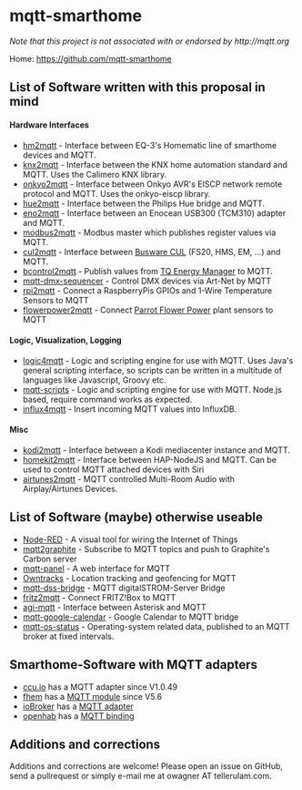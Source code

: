 # mqtt-smarthome

_Note that this project is not associated with or endorsed by http://mqtt.org_

Home: https://github.com/mqtt-smarthome

## List of Software written with this proposal in mind
   
#### Hardware Interfaces  

* [hm2mqtt](https://github.com/owagner/hm2mqtt) - Interface between EQ-3's Homematic line of smarthome devices and MQTT.
* [knx2mqtt](https://github.com/owagner/knx2mqtt) - Interface between the KNX home automation standard and MQTT. Uses the Calimero KNX library.
* [onkyo2mqtt](https://github.com/owagner/onkyo2mqtt) - Interface between Onkyo AVR's EISCP network remote protocol and MQTT. Uses the onkyo-eiscp library.
* [hue2mqtt](https://github.com/owagner/hue2mqtt) - Interface between the Philips Hue bridge and MQTT.
* [eno2mqtt](https://github.com/owagner/eno2mqtt) - Interface between an Enocean USB300 (TCM310) adapter and MQTT.
* [modbus2mqtt](https://github.com/owagner/modbus2mqtt) - Modbus master which publishes register values via MQTT.
* [cul2mqtt](https://github.com/hobbyquaker/cul2mqtt) - Interface between [Busware CUL](http://shop.busware.de/product_info.php/cPath/1/products_id/29) (FS20, HMS, EM, ...) and MQTT.
* [bcontrol2mqtt](https://github.com/hobbyquaker/bcontrol2mqtt) - Publish values from [TQ Energy Manager](http://www.tq-group.com/produkte/produktdetail/prod/energy-manager/extb/Main/) to MQTT.
* [mqtt-dmx-sequencer](https://github.com/hobbyquaker/mqtt-dmx-sequencer) - Control DMX devices via Art-Net by MQTT   
* [rpi2mqtt](https://github.com/hobbyquaker/rpi2mqtt) - Connect a RaspberryPis GPIOs and 1-Wire Temperature Sensors to MQTT
* [flowerpower2mqtt](https://github.com/hobbyquaker/flowerpower2mqtt) - Connect  [Parrot Flower Power](http://www.parrot.com/usa/products/flower-power/) plant sensors to MQTT

#### Logic, Visualization, Logging                      

* [logic4mqtt](https://github.com/owagner/logic4mqtt) - Logic and scripting engine for use with MQTT. Uses Java's general scripting interface, so scripts can be written in a multitude of languages like Javascript, Groovy etc.
* [mqtt-scripts](https://github.com/hobbyquaker/mqtt-scripts) - Logic and scripting engine for use with MQTT. Node.js based, require command works as expected.
* [influx4mqtt](https://github.com/hobbyquaker/influx4mqtt) - Insert incoming MQTT values into InfluxDB.

#### Misc            

* [kodi2mqtt](https://github.com/owagner/kodi2mqtt) - Interface between a Kodi mediacenter instance and MQTT.
* [homekit2mqtt](https://github.com/hobbyquaker/homekit2mqtt) - Interface between HAP-NodeJS and MQTT. Can be used to control MQTT attached devices with Siri
* [airtunes2mqtt](https://github.com/hobbyquaker/airtunes2mqtt) - MQTT controlled Multi-Room Audio with Airplay/Airtunes Devices.

## List of Software (maybe) otherwise useable

* [Node-RED](http://nodered.org/) - A visual tool for wiring the Internet of Things
* [mqtt2graphite](https://github.com/jpmens/mqtt2graphite) - Subscribe to MQTT topics and push to Graphite's Carbon server
* [mqtt-panel](https://github.com/fabaff/mqtt-panel) - A web interface for MQTT
* [Owntracks](http://owntracks.org/) - Location tracking and geofencing for MQTT
* [mqtt-dss-bridge](https://github.com/cgHome/mqtt-dss-bridge) - MQTT digitalSTROM-Server Bridge
* [fritz2mqtt](https://github.com/akentner/fritz2mqtt) - Connect FRITZ!Box to MQTT
* [agi-mqtt](https://github.com/jpmens/agi-mqtt) - Interface between Asterisk and MQTT
* [mqtt-google-calendar](https://github.com/denschu/mqtt-google-calendar) - Google Calendar to MQTT bridge
* [mqtt-os-status](https://github.com/oskarhagberg/mqtt-os-status) - Operating-system related data, published to an MQTT broker at fixed intervals.


## Smarthome-Software with MQTT adapters

* [ccu.io](https://github.com/hobbyquaker/ccu.io) has a MQTT adapter since V1.0.49
* [fhem](http://fhem.de/) has a [MQTT module](http://fhem.de/commandref.html#MQTT) since V5.6 
* [ioBroker](https://github.com/ioBroker) has a [MQTT adapter](https://github.com/ioBroker/ioBroker.mqtt)
* [openhab](https://github.com/openhab) has a [MQTT binding](https://github.com/openhab/openhab/wiki/MQTT-Binding)

## Additions and corrections

Additions and corrections are welcome! Please open an issue on GitHub, send a 
pullrequest or simply e-mail me at owagner AT tellerulam.com.
